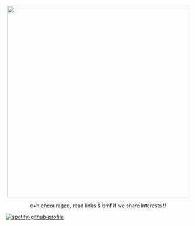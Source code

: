 <p align="center">
<img src="https://files.catbox.moe/62qn9m.png" width="498" height="523">
</p>

<p align="center">
c+h encouraged, read links & bmf if we share interests !!
</p>

[![spotify-github-profile](https://spotify-github-profile.kittinanx.com/api/view?uid=6ee6c3uiykzyf00n8qqgt3t8m&cover_image=true&theme=natemoo-re&show_offline=true&background_color=c3ab9e&interchange=true&bar_color=AAAAAA&bar_color_cover=false)](https://github.com/kittinan/spotify-github-profile)


